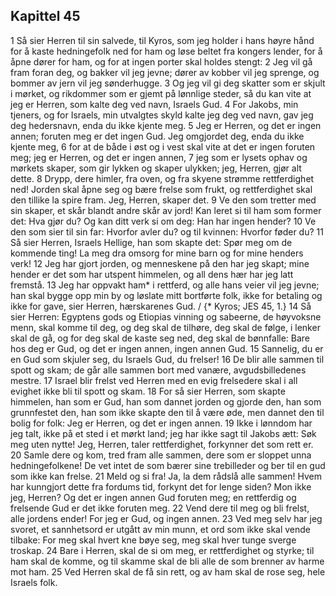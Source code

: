 ## Kapittel 45

1 Så sier Herren til sin salvede, til Kyros, som jeg holder i hans høyre hånd for å kaste hedningefolk ned for ham og løse beltet fra kongers lender, for å åpne dører for ham, og for at ingen porter skal holdes stengt:
2 Jeg vil gå fram foran deg, og bakker vil jeg jevne; dører av kobber vil jeg sprenge, og bommer av jern vil jeg sønderhugge.
3 Og jeg vil gi deg skatter som er skjult i mørket, og rikdommer som er gjemt på lønnlige steder, så du kan vite at jeg er Herren, som kalte deg ved navn, Israels Gud.
4 For Jakobs, min tjeners, og for Israels, min utvalgtes skyld kalte jeg deg ved navn, gav jeg deg hedersnavn, enda du ikke kjente meg.
5 Jeg er Herren, og det er ingen annen; foruten meg er det ingen Gud. Jeg omgjordet deg, enda du ikke kjente meg,
6 for at de både i øst og i vest skal vite at det er ingen foruten meg; jeg er Herren, og det er ingen annen,
7 jeg som er lysets ophav og mørkets skaper, som gir lykken og skaper ulykken; jeg, Herren, gjør alt dette.
8 Drypp, dere himler, fra oven, og fra skyene strømme rettferdighet ned! Jorden skal åpne seg og bære frelse som frukt, og rettferdighet skal den tillike la spire fram. Jeg, Herren, skaper det.
9 Ve den som tretter med sin skaper, et skår blandt andre skår av jord! Kan leret si til ham som former det: Hva gjør du? Og kan ditt verk si om deg: Han har ingen hender?
10 Ve den som sier til sin far: Hvorfor avler du? og til kvinnen: Hvorfor føder du?
11 Så sier Herren, Israels Hellige, han som skapte det: Spør meg om de kommende ting! La meg dra omsorg for mine barn og for mine henders verk!
12 Jeg har gjort jorden, og menneskene på den har jeg skapt; mine hender er det som har utspent himmelen, og all dens hær har jeg latt fremstå.
13 Jeg har oppvakt ham* i rettferd, og alle hans veier vil jeg jevne; han skal bygge opp min by og løslate mitt bortførte folk, ikke for betaling og ikke for gave, sier Herren, hærskarenes Gud. / {* Kyros; JES 45, 1.}
14 Så sier Herren: Egyptens gods og Etiopias vinning og sabeerne, de høyvoksne menn, skal komme til deg, og deg skal de tilhøre, deg skal de følge, i lenker skal de gå, og for deg skal de kaste seg ned, deg skal de bønnfalle: Bare hos deg er Gud, og det er ingen annen, ingen annen Gud.
15 Sannelig, du er en Gud som skjuler seg, du Israels Gud, du frelser!
16 De blir alle sammen til spott og skam; de går alle sammen bort med vanære, avgudsbilledenes mestre.
17 Israel blir frelst ved Herren med en evig frelsedere skal i all evighet ikke bli til spott og skam.
18 For så sier Herren, som skapte himmelen, han som er Gud, han som dannet jorden og gjorde den, han som grunnfestet den, han som ikke skapte den til å være øde, men dannet den til bolig for folk: Jeg er Herren, og det er ingen annen.
19 Ikke i lønndom har jeg talt, ikke på et sted i et mørkt land; jeg har ikke sagt til Jakobs ætt: Søk meg uten nytte! Jeg, Herren, taler rettferdighet, forkynner det som rett er.
20 Samle dere og kom, tred fram alle sammen, dere som er sloppet unna hedningefolkene! De vet intet de som bærer sine trebilleder og ber til en gud som ikke kan frelse.
21 Meld og si fra! Ja, la dem rådslå alle sammen! Hvem har kunngjort dette fra fordums tid, forkynt det for lenge siden? Mon ikke jeg, Herren? Og det er ingen annen Gud foruten meg; en rettferdig og frelsende Gud er det ikke foruten meg.
22 Vend dere til meg og bli frelst, alle jordens ender! For jeg er Gud, og ingen annen.
23 Ved meg selv har jeg svoret, et sannhetsord er utgått av min munn, et ord som ikke skal vende tilbake: For meg skal hvert kne bøye seg, meg skal hver tunge sverge troskap.
24 Bare i Herren, skal de si om meg, er rettferdighet og styrke; til ham skal de komme, og til skamme skal de bli alle de som brenner av harme mot ham.
25 Ved Herren skal de få sin rett, og av ham skal de rose seg, hele Israels folk.
